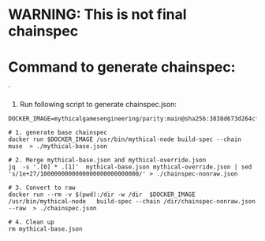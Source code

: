 # WARNING: This is not final chainspec 
# Command to generate chainspec:
`
 1. Run following script to generate chainspec.json:
```
DOCKER_IMAGE=mythicalgamesengineering/parity:main@sha256:3838d673d264cf8a2d7381bdebb89299e146504e66af739db2fe0d9d60f0933d

# 1. generate base chainspec  
docker run $DOCKER_IMAGE /usr/bin/mythical-node build-spec --chain muse  > ./mythical-base.json

# 2. Merge mythical-base.json and mythical-override.json
jq  -s '.[0] * .[1]'  mythical-base.json mythical-override.json | sed 's/1e+27/1000000000000000000000000000/' > ./chainspec-nonraw.json

# 3. Convert to raw 
docker run --rm -v $(pwd):/dir -w /dir  $DOCKER_IMAGE  /usr/bin/mythical-node   build-spec --chain /dir/chainspec-nonraw.json --raw  > ./chainspec.json

# 4. Clean up
rm mythical-base.json
```
